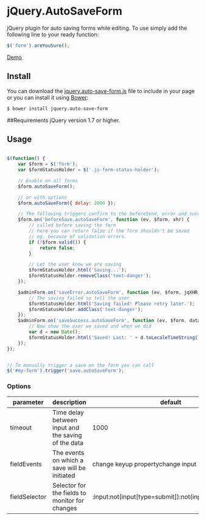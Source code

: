 # jQuery.AutoSaveForm
jQuery plugin for auto saving forms while editing. To use simply add the following line to your ready function:

```javascript
$('form').areYouSure();
```

[Demo](https://depuits.github.io/jQuery.AutoSaveForm)

## Install
You can download the [jquery.auto-save-form.js](https://raw.github.com/depuits/jQuery.AutoSaveForm/master/jquery.auto-save-form.js) file to include in your page or you can install it using [Bower](http://twitter.github.com/bower/):

```bash
$ bower install jquery.auto-save-form
```

##Requirements
jQuery version 1.7 or higher.

## Usage
```javascript

$(function() {
	var $form = $('form');
	var $formStatusHolder = $('.js-form-status-holder');

    // Enable on all forms
    $form.autoSaveForm();

    // or with options
    $form.autoSaveForm({ delay: 2000 });

    // The following triggers confirm to the beforeSend, error and success ajax callbacks.
	$form.on('beforeSave.autoSaveForm', function (ev, $form, xhr) {
		// called before saving the form
		// here you can return false if the form shouldn't be saved
		// eg. because of validation errors.
		if (!$form.valid()) {
			return false;
		}

		// Let the user know we are saving
		$formStatusHolder.html('Saving...');
		$formStatusHolder.removeClass('text-danger');
	});

	$adminForm.on('saveError.autoSaveForm', function (ev, $form, jqXHR, textStatus, errorThrown) {
		// The saving failed so tell the user
		$formStatusHolder.html('Saving failed! Please retry later.');
		$formStatusHolder.addClass('text-danger');
	});
	$adminForm.on('saveSuccess.autoSaveForm', function (ev, $form, data, textStatus, jqXHR) {
		// Now show the user we saved and when we did
		var d = new Date();
		$formStatusHolder.html('Saved! Last: ' + d.toLocaleTimeString());
	});
});


// To manually trigger a save on the form you can call
$('#my-form').trigger('save.autoSaveForm');

```

### Options
| parameter     | description                                         | default                                                |
|---------------|-----------------------------------------------------|--------------------------------------------------------|
| timeout       | Time delay between input and the saving of the data | 1000                                                   |
| fieldEvents   | The events on which a save will be initiated        | change keyup propertychange input                      |
| fieldSelector | Selector for the fields to monitor for changes      | :input:not(input[type=submit]):not(input[type=button]) |
